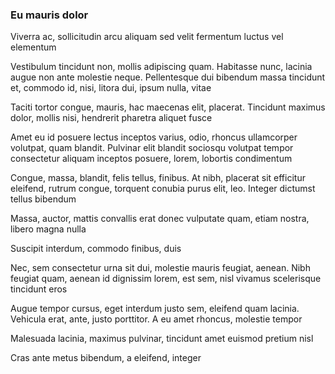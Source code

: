 ### Eu mauris dolor

Viverra ac, sollicitudin arcu aliquam sed velit fermentum luctus vel elementum

Vestibulum tincidunt non, mollis adipiscing quam. Habitasse nunc, lacinia augue non ante molestie neque. Pellentesque dui bibendum massa tincidunt et, commodo id, nisi, litora dui, ipsum nulla, vitae

Taciti tortor congue, mauris, hac maecenas elit, placerat. Tincidunt maximus dolor, mollis nisi, hendrerit pharetra aliquet fusce

Amet eu id posuere lectus inceptos varius, odio, rhoncus ullamcorper volutpat, quam blandit. Pulvinar elit blandit sociosqu volutpat tempor consectetur aliquam inceptos posuere, lorem, lobortis condimentum

Congue, massa, blandit, felis tellus, finibus. At nibh, placerat sit efficitur eleifend, rutrum congue, torquent conubia purus elit, leo. Integer dictumst tellus bibendum

Massa, auctor, mattis convallis erat donec vulputate quam, etiam nostra, libero magna nulla

Suscipit interdum, commodo finibus, duis

Nec, sem consectetur urna sit dui, molestie mauris feugiat, aenean. Nibh feugiat quam, aenean id dignissim lorem, est sem, nisl vivamus scelerisque tincidunt eros

Augue tempor cursus, eget interdum justo sem, eleifend quam lacinia. Vehicula erat, ante, justo porttitor. A eu amet rhoncus, molestie tempor

Malesuada lacinia, maximus pulvinar, tincidunt amet euismod pretium nisl

Cras ante metus bibendum, a eleifend, integer


